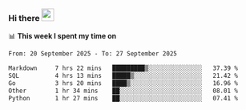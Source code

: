 ### Hi there <a href="https://www.gautamkrishnar.com/"><img src="https://media.giphy.com/media/hvRJCLFzcasrR4ia7z/giphy.gif" width="25px"></a>

📊 **This week I spent my time on**

<!--START_SECTION:waka-->

```txt
From: 20 September 2025 - To: 27 September 2025

Markdown     7 hrs 22 mins   █████████▒░░░░░░░░░░░░░░░   37.39 %
SQL          4 hrs 13 mins   █████▒░░░░░░░░░░░░░░░░░░░   21.42 %
Go           3 hrs 20 mins   ████▒░░░░░░░░░░░░░░░░░░░░   16.96 %
Other        1 hr 34 mins    ██░░░░░░░░░░░░░░░░░░░░░░░   08.01 %
Python       1 hr 27 mins    ██░░░░░░░░░░░░░░░░░░░░░░░   07.41 %
```

<!--END_SECTION:waka-->
